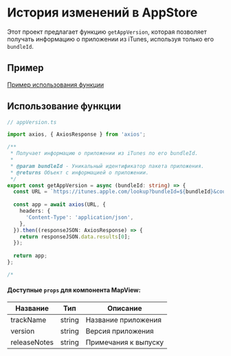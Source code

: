 # История изменений в AppStore

Этот проект предлагает функцию `getAppVersion`, которая позволяет получать информацию о приложении из iTunes, используя только его `bundleId`.

## Пример

[Пример использования функции](https://github.com/ybalaev1/changes-history-appstore/blob/main/example.ts)

## Использование функции
```ts
// appVersion.ts

import axios, { AxiosResponse } from 'axios';

/**
 * Получает информацию о приложении из iTunes по его bundleId.
 * 
 * @param bundleId - Уникальный идентификатор пакета приложения.
 * @returns Объект с информацией о приложении.
 */
export const getAppVersion = async (bundleId: string) => {
  const URL = `https://itunes.apple.com/lookup?bundleId=${bundleId}&country=ru`;
  
  const app = await axios(URL, {
    headers: {
      'Content-Type': 'application/json',
    },
  }).then((responseJSON: AxiosResponse) => {
    return responseJSON.data.results[0];
  });
  
  return app;
};

/*

```

#### Доступные `props` для компонента **MapView**:

| Название | Тип | Описание                                                                                                                                                                                               |
|--|--|--------------------------------------------------------------------------------------------------------------------------------------------------------------------------------------------------------|
| trackName | string | Название приложения |
| version | string | Версия приложения |
| releaseNotes | string | Примечания к выпуску |

